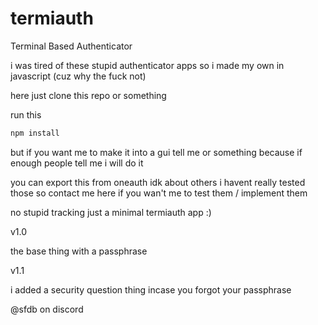 # termiauth
Terminal Based Authenticator


i was tired of these stupid authenticator apps so i made my own in javascript (cuz why the fuck not)

here just clone this repo or something 

run this

```bash
npm install
```


but if you want me to make it into a gui tell me or something because if enough people tell me i will do it



you can export this from oneauth idk about others i havent really tested those so contact me here if you wan't me to test them / implement them


no stupid tracking just a minimal termiauth app :)

v1.0

the base thing with a passphrase

v1.1

i added a security question thing incase you forgot your passphrase 

@sfdb on discord
